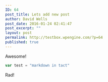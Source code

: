 ```yaml
---
ID: 64
post_title: Lets add new post
author: David Wells
post_date: 2016-01-24 02:41:47
post_excerpt: ""
layout: post
permalink: http://testbox.wpengine.com/?p=64
published: true
---
```



Awesome!

```js
var test = "markdown in tact"
```

Rad!